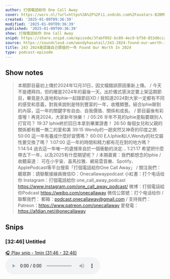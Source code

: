 ```yaml
---
author: 打個電話給你 One Call Away
cover: https://wsrv.nl/?url=https%3A%2F%2Fi1.sndcdn.com%2Favatars-B2BMSVh50YmC1jAG-vLKGHw-original.jpg&w=200&h=200
created: '2025-01-09T09:36:39'
modified: '2025-01-09T09:36:39'
published: '2025-01-09T09:36:39'
show: 打個電話給你 One Call Away
snipd: https://share.snipd.com/episode/3fabf092-bc89-4ec9-bf50-853d6ccab74c
source: https://soundcloud.com/wendyhasatail/243-2024-found-our-worth-in-2025
title: 243 2024是認識自己價值的一年 Found Our Worth In 2024
type: podcast-episode
---
```



## Show notes
> 本期節目最初上傳於2024年12月31日，因文檔錯誤原因重新上傳。
> /
> 今天不是禮拜四，但的確是2024年的最後一天。出於儀式感決定要上架這期節目，畢竟是久違地和Iphie一起錄節目XD
> /
> 我知道2024對大家一定都有不同的感受和意義，對我來說則是特別豐富的一年，收穫頗豐。結合Iphie聊到的內容，這一年的關鍵字有自由、自我價值、關係和成長。
> /
> 節目最後有彩蛋喔！再見2024，大家新年快樂！
> /
> 05:26 半年不見的Iphie差點要跟別人打官司？
> 19:37 Iphie終於回日本拿到畢業證書！
> 26:50 每個女兒和父親的關係都有獨一無二的愛和美
> 39:15 Wendy的一趟突然又神奇的印度之旅
> 50:00 這一年有養成什麼好習慣嗎？
> 60:00 E人Iphie和I人Wendy的社交屬性要交換了嗎？
> 1:07:00 這一年的時間和精力都有花在對的地方嗎？
> 1:14:54 過去這一年唯一的遺憾來自於一個衝動的決定...
> 1:21:17 希望把什麼帶去下一年，以及2025有什麼期望呢？
> /
> 本期嘉賓：我們都想念的Iphie
> /
> 收聽渠道：
> 可在小宇宙、喜馬拉雅、網易雲音樂、Spotify、ApplePodcast等平台搜索「打個電話給你One Call Away」
> /
> 關注我們： 聽眾群：請聯繫接線員微信ID：Onecallawaypodcast
> 小紅書：打个电话给你
> Instagram：打個電話給你 one_call_away_podcast https://www.instagram.com/one_call_away_podcast/
> 微博：打個電話給你Podcast https://weibo.com/onecallaway
> 微信公眾號：打个电话给你
> /
> 聯繫我們：
> 郵箱：podcast.onecallaway@gmail.com
> /
> 支持我們：
> Patreon：https://www.patreon.com/onecallaway
> 愛發電：https://afdian.net/@onecallaway

## Snips
### [32:46] Untitled
[🎧 Play snip - 1min️ (31:46 - 32:46)](https://share.snipd.com/snip/e91906dd-2254-49eb-907d-6cd0010fdcc1)
<audio controls> <source src="https://sw.soundon.fm/p/R3OUS7/chtbl.com/track/7AEC28/http://feeds.soundcloud.com/stream/2005010055-wendyhasatail-243-2024-found-our-worth-in-2025.mp3#t=31:46,32:46"> </audio>
